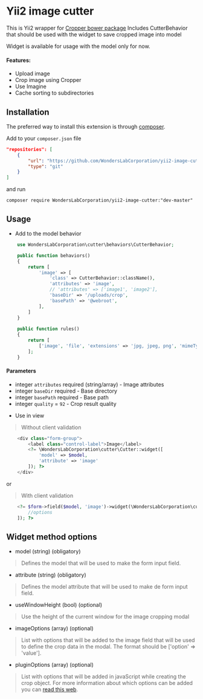 # Yii2 image cutter

This is Yii2 wrapper for [Cropper bower package](https://github.com/fengyuanchen/cropper)
Includes CutterBehavior that should be used with the widget to save cropped image into model

Widget is available for usage with the model only for now.

#### Features:
- Upload image
- Crop image using Cropper
- Use Imagine
- Cache sorting to subdirectories

Installation
------------
The preferred way to install this extension is through [composer](http://getcomposer.org/download/).

Add to your `composer.json` file

```json
"repositories": [
    {
        "url": "https://github.com/WondersLabCorporation/yii2-image-cutter.git",
        "type": "git"
    }
]
```
and run

```
composer require WondersLabCorporation/yii2-image-cutter:"dev-master"
```


Usage
------------

* Add to the model behavior

```php
    use WondersLabCorporation\cutter\behaviors\CutterBehavior;

    public function behaviors()
    {
        return [
            'image' => [
                'class' => CutterBehavior::className(),
                'attributes' => 'image',
                // 'attributes' => ['image1', 'image2'],
                'baseDir' => '/uploads/crop',
                'basePath' => '@webroot',
            ],
        ]
    }
    
    public function rules()
    {
        return [
            ['image', 'file', 'extensions' => 'jpg, jpeg, png', 'mimeTypes' => 'image/jpeg, image/png'],
        ];
    }
```

#### Parameters
- integer `attributes` required (string/array) - Image attributes
- integer `baseDir` required - Base directory
- integer `basePath` required - Base path
- integer `quality` =  `92` - Crop result quality

* Use in view
> Without client validation

```php
    <div class="form-group">
        <label class="control-label">Image</label>
        <?= \WondersLabCorporation\cutter\Cutter::widget([
            'model' => $model,
            'attribute' => 'image'
        ]); ?>
    </div>
```

or

> With client validation

```php
    <?= $form->field($model, 'image')->widget(\WondersLabCorporation\cutter\Cutter::className(), [
        //options
    ]); ?>
```

## Widget method options

* model (string) (obligatory)
> Defines the model that will be used to make the form input field.

* attribute (string) (obligatory)
> Defines the model attribute that will be used to make de form input field.

* useWindowHeight (bool) (optional)
> Use the height of the current window for the image cropping modal

* imageOptions (array) (optional)
> List with options that will be added to the image field that will be used to define the crop data in the modal. The format should be ['option' => 'value'].

* pluginOptions (array) (optional)
> List with options that will be added in javaScript while creating the crop object. For more information about which options can be added you can [read this web](https://github.com/fengyuanchen/cropper#options).